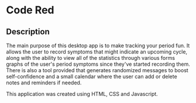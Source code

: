 # Code Red
## Description

The main purpose of this desktop app is to make tracking your period fun. It allows the user to record symptoms that might indicate an upcoming cycle, along with the ability to view all of the statistics through various forms graphs of the user's period symptoms since they've started recording them. There is also a tool provided that generates randomized messages to boost self-confidence and a small calendar where the user can add or delete notes and reminders if needed.

This application was created using HTML, CSS and Javascript.
